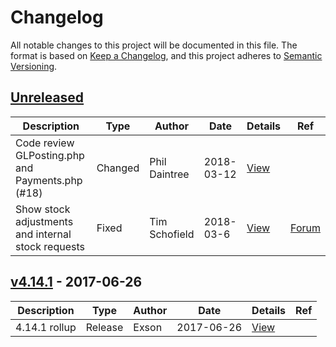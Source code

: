 # Changelog
All notable changes to this project will be documented in this file.
The format is based on [Keep a Changelog], and this project adheres to [Semantic Versioning].

## [Unreleased]

| Description | Type | Author | Date | Details | Ref |
|-------------|------|--------|------|----------------|---------------|
| Code review GLPosting.php and Payments.php (#18) | Changed | Phil Daintree | 2018-03-12 |  [View](http://github.com/webERP-team/webERP/commit/602a5841ff76c5bd4d61e6628c61c56065d1bd67) | |
| Show stock adjustments and internal stock requests | Fixed | Tim Schofield | 2018-03-6 |  [View](http://github.com/webERP-team/webERP/commit/d0705545829baac385b175240a7e70010a93bb30) | [Forum](http://www.weberp.org/forum/showthread.php?tid=8111) |

## [v4.14.1] - 2017-06-26

| Description | Type | Author | Date | Details | Ref |
|-------------|------|--------|------|----------------|---------------|
| 4.14.1 rollup | Release | Exson | 2017-06-26 |  [View](http://github.com/webERP-team/webERP/commit/5423276a47413b351db3380d4350bdcefb954498) | |





[Unreleased]: https://github.com/webERP-team/webERP/compare/5423276...HEAD
[v4.14.1]: https://github.com/webERP-team/webERP/compare/cf87deb...5423276

[Semantic Versioning]: http://semver.org/spec/v2.0.0.html
[Keep a Changelog]: http://keepachangelog.com/en/1.0.0/


